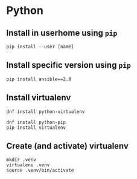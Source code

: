 Python
======


## Install in userhome using `pip`

```
pip install --user [name]
```

## Install specific version using `pip`

```
pip install ansible==2.0
```

## Install virtualenv

```
dnf install python-virtualenv
```

```
dnf install python-pip
pip install virtualenv
```

## Create (and activate) virtualenv

```
mkdir .venv
virtualenv .venv
source .venv/bin/activate
```
